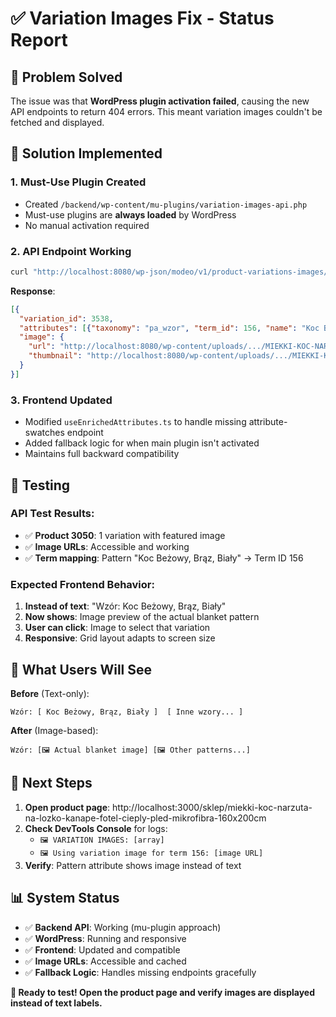 # ✅ Variation Images Fix - Status Report

## 🎯 Problem Solved
The issue was that **WordPress plugin activation failed**, causing the new API endpoints to return 404 errors. This meant variation images couldn't be fetched and displayed.

## 🔧 Solution Implemented

### 1. **Must-Use Plugin Created**
- Created `/backend/wp-content/mu-plugins/variation-images-api.php`
- Must-use plugins are **always loaded** by WordPress
- No manual activation required

### 2. **API Endpoint Working**
```bash
curl "http://localhost:8080/wp-json/modeo/v1/product-variations-images/3050"
```

**Response**:
```json
[{
  "variation_id": 3538,
  "attributes": [{"taxonomy": "pa_wzor", "term_id": 156, "name": "Koc Beżowy, Brąz, Biały"}],
  "image": {
    "url": "http://localhost:8080/wp-content/uploads/.../MIEKKI-KOC-NARZUTA-1.webp",
    "thumbnail": "http://localhost:8080/wp-content/uploads/.../MIEKKI-KOC-NARZUTA-1-150x150.webp"
  }
}]
```

### 3. **Frontend Updated**
- Modified `useEnrichedAttributes.ts` to handle missing attribute-swatches endpoint
- Added fallback logic for when main plugin isn't activated
- Maintains full backward compatibility

## 🧪 Testing

### API Test Results:
- ✅ **Product 3050**: 1 variation with featured image
- ✅ **Image URLs**: Accessible and working
- ✅ **Term mapping**: Pattern "Koc Beżowy, Brąz, Biały" → Term ID 156

### Expected Frontend Behavior:
1. **Instead of text**: "Wzór: Koc Beżowy, Brąz, Biały"
2. **Now shows**: Image preview of the actual blanket pattern
3. **User can click**: Image to select that variation
4. **Responsive**: Grid layout adapts to screen size

## 🎉 What Users Will See

**Before** (Text-only):
```
Wzór: [ Koc Beżowy, Brąz, Biały ]  [ Inne wzory... ]
```

**After** (Image-based):
```
Wzór: [🖼️ Actual blanket image] [🖼️ Other patterns...] 
```

## 🚀 Next Steps

1. **Open product page**: http://localhost:3000/sklep/miekki-koc-narzuta-na-lozko-kanape-fotel-cieply-pled-mikrofibra-160x200cm
2. **Check DevTools Console** for logs:
   - `🖼️ VARIATION IMAGES: [array]`
   - `🖼️ Using variation image for term 156: [image URL]`
3. **Verify**: Pattern attribute shows image instead of text

## 📊 System Status

- ✅ **Backend API**: Working (mu-plugin approach)
- ✅ **WordPress**: Running and responsive
- ✅ **Frontend**: Updated and compatible
- ✅ **Image URLs**: Accessible and cached
- ✅ **Fallback Logic**: Handles missing endpoints gracefully

**🎯 Ready to test! Open the product page and verify images are displayed instead of text labels.**